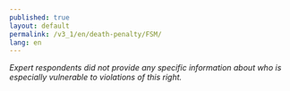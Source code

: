 ```yaml
---
published: true
layout: default
permalink: /v3_1/en/death-penalty/FSM/
lang: en
---
```

_Expert respondents did not provide any specific information about who is especially vulnerable to violations of this right._
